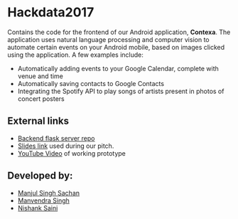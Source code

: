 # Hackdata2017

Contains the code for the frontend of our Android application, **Contexa**. The application uses natural language processing and computer vision to automate certain events on your Android mobile, based on images clicked using the application. A few examples include:

- Automatically adding events to your Google Calendar, complete with venue and time
- Automatically saving contacts to Google Contacts
- Integrating the Spotify API to play songs of artists present in photos of concert posters


## External links
- [Backend flask server repo](https://github.com/manu-chroma/Hackdata2017_Backend)
- [Slides link](https://docs.google.com/presentation/d/13Ba1-UJ06SgLNUIE74lGhSLw5HTER3xAR6cBhbr2nuY/edit?usp=sharing) used during our pitch. 
- [YouTube Video](https://youtu.be/kGRkwz9tOKI) of working prototype

## Developed by:

- [Manjul Singh Sachan](https://github.com/ManjulSinghSachan)
- [Manvendra Singh](https://github.com/manu-chroma)
- [Nishank Saini](https://github.com/starship9)
